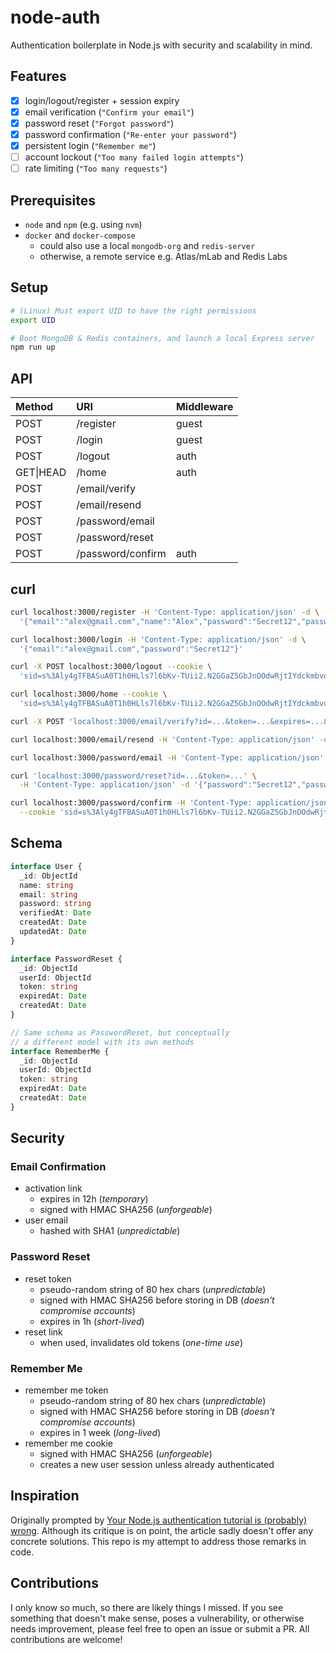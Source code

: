 # node-auth

Authentication boilerplate in Node.js with security and scalability in mind.

## Features

- [x] login/logout/register + session expiry
- [x] email verification (`"Confirm your email"`)
- [x] password reset (`"Forgot password"`)
- [x] password confirmation (`"Re-enter your password"`)
- [x] persistent login (`"Remember me"`)
- [ ] account lockout (`"Too many failed login attempts"`)
- [ ] rate limiting (`"Too many requests"`)

## Prerequisites

- `node` and `npm` (e.g. using `nvm`)
- `docker` and `docker-compose`
  - could also use a local `mongodb-org` and `redis-server`
  - otherwise, a remote service e.g. Atlas/mLab and Redis Labs

## Setup

```sh
# (Linux) Must export UID to have the right permissions
export UID

# Boot MongoDB & Redis containers, and launch a local Express server
npm run up
```

## API

Method    | URI               | Middleware
:-------- | :---------------- | :---------
POST      | /register         | guest
POST      | /login            | guest
POST      | /logout           | auth
GET\|HEAD | /home             | auth
POST      | /email/verify     |
POST      | /email/resend     |
POST      | /password/email   |
POST      | /password/reset   |
POST      | /password/confirm | auth

## curl

```sh
curl localhost:3000/register -H 'Content-Type: application/json' -d \
  '{"email":"alex@gmail.com","name":"Alex","password":"Secret12","passwordConfirmation":"Secret12"}'

curl localhost:3000/login -H 'Content-Type: application/json' -d \
  '{"email":"alex@gmail.com","password":"Secret12"}'

curl -X POST localhost:3000/logout --cookie \
  'sid=s%3Aly4gTFBASuA0T1h0HLls7l6bKv-TUii2.N2GGaZ5GbJnOOdwRjtIYdckmbvoqRw3QvL1d3MOINr8'

curl localhost:3000/home --cookie \
  'sid=s%3Aly4gTFBASuA0T1h0HLls7l6bKv-TUii2.N2GGaZ5GbJnOOdwRjtIYdckmbvoqRw3QvL1d3MOINr8'

curl -X POST 'localhost:3000/email/verify?id=...&token=...&expires=...&signature=...'

curl localhost:3000/email/resend -H 'Content-Type: application/json' -d '{"email":"alex@gmail.com"}'

curl localhost:3000/password/email -H 'Content-Type: application/json' -d '{"email":"alex@gmail.com"}'

curl 'localhost:3000/password/reset?id=...&token=...' \
  -H 'Content-Type: application/json' -d '{"password":"Secret12","passwordConfirmation":"Secret12"}'

curl localhost:3000/password/confirm -H 'Content-Type: application/json' -d '{"password":"Secret12"}' \
  --cookie 'sid=s%3Aly4gTFBASuA0T1h0HLls7l6bKv-TUii2.N2GGaZ5GbJnOOdwRjtIYdckmbvoqRw3QvL1d3MOINr8'
```

## Schema

```ts
interface User {
  _id: ObjectId
  name: string
  email: string
  password: string
  verifiedAt: Date
  createdAt: Date
  updatedAt: Date
}

interface PasswordReset {
  _id: ObjectId
  userId: ObjectId
  token: string
  expiredAt: Date
  createdAt: Date
}

// Same schema as PasswordReset, but conceptually
// a different model with its own methods
interface RememberMe {
  _id: ObjectId
  userId: ObjectId
  token: string
  expiredAt: Date
  createdAt: Date
}
```

## Security

### Email Confirmation

- activation link
  - expires in 12h (_temporary_)
  - signed with HMAC SHA256 (_unforgeable_)
- user email
  - hashed with SHA1 (_unpredictable_)

### Password Reset

- reset token
  - pseudo-random string of 80 hex chars (_unpredictable_)
  - signed with HMAC SHA256 before storing in DB (_doesn't compromise accounts_)
  - expires in 1h (_short-lived_)
- reset link
  - when used, invalidates old tokens (_one-time use_)

### Remember Me

- remember me token
  - pseudo-random string of 80 hex chars (_unpredictable_)
  - signed with HMAC SHA256 before storing in DB (_doesn't compromise accounts_)
  - expires in 1 week (_long-lived_)
- remember me cookie
  - signed with HMAC SHA256 (_unforgeable_)
  - creates a new user session unless already authenticated

## Inspiration

Originally prompted by [Your Node.js authentication tutorial is (probably) wrong](https://medium.com/hackernoon/your-node-js-authentication-tutorial-is-wrong-f1a3bf831a46). Although its critique is on point, the article sadly doesn't offer any concrete solutions. This repo is my attempt to address those remarks in code.

## Contributions

I only know so much, so there are likely things I missed. If you see something that doesn't make sense, poses a vulnerability, or otherwise needs improvement, please feel free to open an issue or submit a PR. All contributions are welcome!
